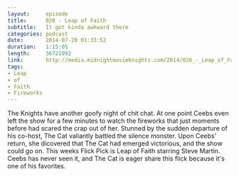 ```yaml
---
layout:     episode
title:      028 - Leap of Faith
subtitle:   It got kinda awkward there
categories: podcast
date:       2014-07-20 01:33:52
duration:   1:15:05
length:     36721092
link:       http://media.midnightmovieknights.com/2014/028_-_Leap_of_Faith.m4a
tags:
- Leap
- of
- Faith
- Fireworks
---
```

The Knights have another goofy night of chit chat. At one point Ceebs even left the show for a few minutes to watch the fireworks that just moments before had scared the crap out of her. Stunned by the sudden departure of his co-host, The Cat valiantly battled the silence monster. Upon Ceebs' return, she dicovered that The Cat had emerged victorious, and the show could go on. This weeks Flick Pick is Leap of Faith starring Steve Martin. Ceebs has never seen it, and The Cat is eager share this flick because it's one of his favorites.